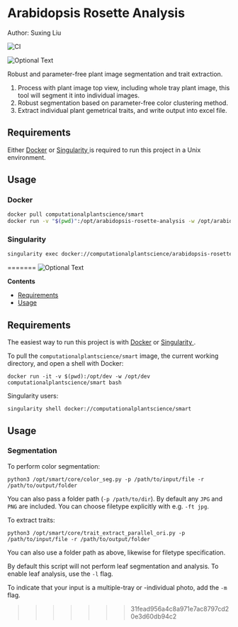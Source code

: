 # Arabidopsis Rosette Analysis

Author: Suxing Liu

![CI](https://github.com/Computational-Plant-Science/arabidopsis-rosette-analysis/workflows/CI/badge.svg)

![Optional Text](../master/media/image_01.png) 

Robust and parameter-free plant image segmentation and trait extraction.

1. Process with plant image top view, including whole tray plant image, this tool will segment it into individual images.
2. Robust segmentation based on parameter-free color clustering method.
3. Extract individual plant gemetrical traits, and write output into excel file.


## Requirements

Either [Docker](https://www.docker.com/) or [Singularity ](https://sylabs.io/singularity/) is required to run this project in a Unix environment.

## Usage

### Docker

```bash
docker pull computationalplantscience/smart
docker run -v "$(pwd)":/opt/arabidopsis-rosette-analysis -w /opt/arabidopsis-rosette-analysis computationalplantscience/arabidopsis-rosette-analysis python3 /opt/arabidopsis-rosette-analysis/trait_extract_parallel.py -i input -o output -ft "jpg,png"
```

### Singularity

```bash
singularity exec docker://computationalplantscience/arabidopsis-rosette-analysis python3 trait_extract_parallel.py -i input -o output -ft "jpg,png"
```
=======
![Optional Text](../master/media/image_01.png)

<!-- START doctoc generated TOC please keep comment here to allow auto update -->
<!-- DON'T EDIT THIS SECTION, INSTEAD RE-RUN doctoc TO UPDATE -->
**Contents**

- [Requirements](#requirements)
- [Usage](#usage)

<!-- END doctoc generated TOC please keep comment here to allow auto update -->

## Requirements

The easiest way to run this project is with [Docker](https://www.docker.com/) or [Singularity ](https://sylabs.io/singularity/).

To pull the `computationalplantscience/smart` image, the current working directory, and open a shell with Docker:

`docker run -it -v $(pwd):/opt/dev -w /opt/dev computationalplantscience/smart bash`

Singularity users:

`singularity shell docker://computationalplantscience/smart`

## Usage

### Segmentation

To perform color segmentation:

`python3 /opt/smart/core/color_seg.py -p /path/to/input/file -r /path/to/output/folder`

You can also pass a folder path (`-p /path/to/dir`). By default any `JPG` and `PNG` are included. You can choose filetype explicitly with e.g. `-ft jpg`.

To extract traits:

`python3 /opt/smart/core/trait_extract_parallel_ori.py -p /path/to/input/file -r /path/to/output/folder`

You can also use a folder path as above, likewise for filetype specification.

By default this script will not perform leaf segmentation and analysis. To enable leaf analysis, use the `-l` flag.

To indicate that your input is a multiple-tray or -individual photo, add the `-m` flag.
>>>>>>> 31fead956a4c8a971e7ac8797cd20e3d60db94c2
